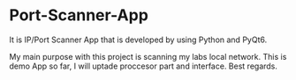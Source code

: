 # Port-Scanner-App
It is IP/Port Scanner App that is developed by using Python and PyQt6.

My main purpose with this project is scanning my labs local network.
This is demo App so far, I will uptade proccesor part and interface. Best regards.
